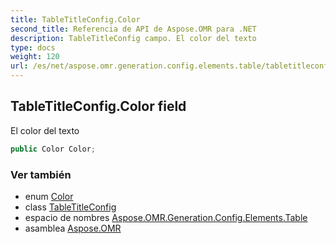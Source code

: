 ```yaml
---
title: TableTitleConfig.Color
second_title: Referencia de API de Aspose.OMR para .NET
description: TableTitleConfig campo. El color del texto
type: docs
weight: 120
url: /es/net/aspose.omr.generation.config.elements.table/tabletitleconfig/color/
---
```

## TableTitleConfig.Color field

El color del texto

```csharp
public Color Color;
```

### Ver también

* enum [Color](../../../aspose.omr.generation/color/)
* class [TableTitleConfig](../)
* espacio de nombres [Aspose.OMR.Generation.Config.Elements.Table](../../tabletitleconfig/)
* asamblea [Aspose.OMR](../../../)


